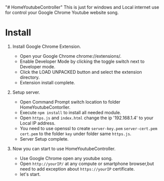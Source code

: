 "# HomeYoutubeController" 
    This is just for windows and Local internet use for control your Google Chrome Youtube website song.

# Install
1.  Install Google Chrome Extension.
    -   Open your Google Chrome chrome://extensions/.
    -   Enable Developer Mode by clicking the toggle switch next to Developer mode.
    -   Click the LOAD UNPACKED button and select the extension directory.
    -   Extension install complete.

2.  Setup server.
    -   Open Command Prompt switch location to folder HomeYoutubeContorller.
    -   Execute `npm install` to install all needed module.
    -   Open `https.js` and `index.html`  change the ip '192.168.1.4' to your Local IP address.
    -   You need to use openssl to create `server-key.pem` `server-cert.pem` `cert.pem` to the folder `key` under folder same `https.js`.
    -   Server Setup complete.

3. Now you can start to use HomeYoutubeController.
    -   Use Google Chrome open any youtube song.
    -   Open `http://yourIP/` at any compute or smartphone browser,but need to add exception about `https://yourIP` certificate.
    -   let's start.
    
